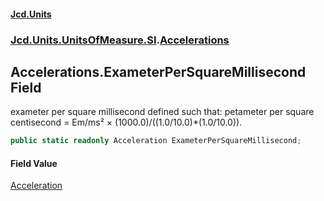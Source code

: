#### [Jcd.Units](index.md 'index')
### [Jcd.Units.UnitsOfMeasure.SI](Jcd.Units.UnitsOfMeasure.SI.md 'Jcd.Units.UnitsOfMeasure.SI').[Accelerations](Accelerations.md 'Jcd.Units.UnitsOfMeasure.SI.Accelerations')

## Accelerations.ExameterPerSquareMillisecond Field

exameter per square millisecond defined such that: petameter per square centisecond = Em/ms² ×
(1000.0)/((1.0/10.0)*(1.0/10.0)).

```csharp
public static readonly Acceleration ExameterPerSquareMillisecond;
```

#### Field Value
[Acceleration](Acceleration.md 'Jcd.Units.UnitTypes.Acceleration')